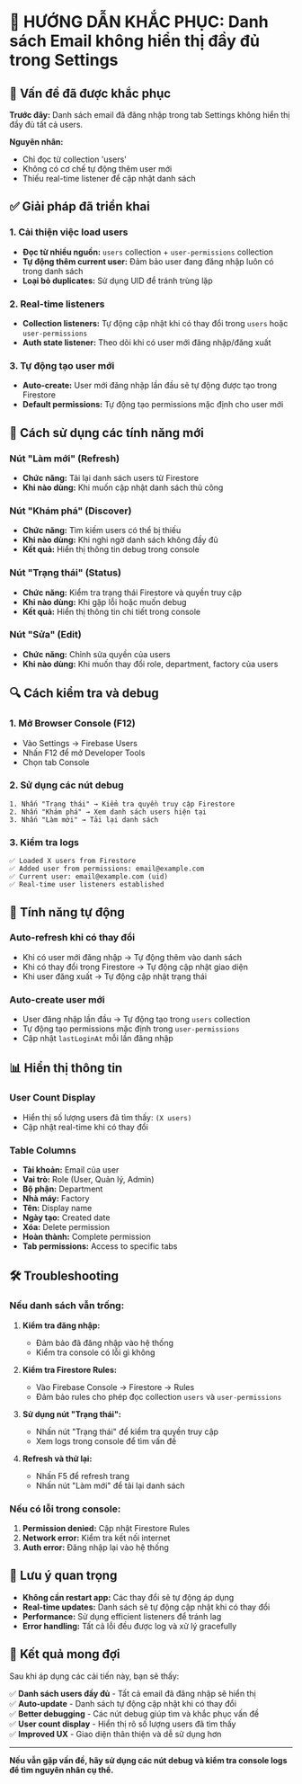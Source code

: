 # 🔧 HƯỚNG DẪN KHẮC PHỤC: Danh sách Email không hiển thị đầy đủ trong Settings

## 🚨 Vấn đề đã được khắc phục

**Trước đây:** Danh sách email đã đăng nhập trong tab Settings không hiển thị đầy đủ tất cả users.

**Nguyên nhân:** 
- Chỉ đọc từ collection 'users' 
- Không có cơ chế tự động thêm user mới
- Thiếu real-time listener để cập nhật danh sách

## ✅ Giải pháp đã triển khai

### **1. Cải thiện việc load users**
- **Đọc từ nhiều nguồn:** `users` collection + `user-permissions` collection
- **Tự động thêm current user:** Đảm bảo user đang đăng nhập luôn có trong danh sách
- **Loại bỏ duplicates:** Sử dụng UID để tránh trùng lặp

### **2. Real-time listeners**
- **Collection listeners:** Tự động cập nhật khi có thay đổi trong `users` hoặc `user-permissions`
- **Auth state listener:** Theo dõi khi có user mới đăng nhập/đăng xuất

### **3. Tự động tạo user mới**
- **Auto-create:** User mới đăng nhập lần đầu sẽ tự động được tạo trong Firestore
- **Default permissions:** Tự động tạo permissions mặc định cho user mới

## 🎯 Cách sử dụng các tính năng mới

### **Nút "Làm mới" (Refresh)**
- **Chức năng:** Tải lại danh sách users từ Firestore
- **Khi nào dùng:** Khi muốn cập nhật danh sách thủ công

### **Nút "Khám phá" (Discover)**
- **Chức năng:** Tìm kiếm users có thể bị thiếu
- **Khi nào dùng:** Khi nghi ngờ danh sách không đầy đủ
- **Kết quả:** Hiển thị thông tin debug trong console

### **Nút "Trạng thái" (Status)**
- **Chức năng:** Kiểm tra trạng thái Firestore và quyền truy cập
- **Khi nào dùng:** Khi gặp lỗi hoặc muốn debug
- **Kết quả:** Hiển thị thông tin chi tiết trong console

### **Nút "Sửa" (Edit)**
- **Chức năng:** Chỉnh sửa quyền của users
- **Khi nào dùng:** Khi muốn thay đổi role, department, factory của users

## 🔍 Cách kiểm tra và debug

### **1. Mở Browser Console (F12)**
- Vào Settings → Firebase Users
- Nhấn F12 để mở Developer Tools
- Chọn tab Console

### **2. Sử dụng các nút debug**
```
1. Nhấn "Trạng thái" → Kiểm tra quyền truy cập Firestore
2. Nhấn "Khám phá" → Xem danh sách users hiện tại
3. Nhấn "Làm mới" → Tải lại danh sách
```

### **3. Kiểm tra logs**
```
✅ Loaded X users from Firestore
✅ Added user from permissions: email@example.com
✅ Current user: email@example.com (uid)
✅ Real-time user listeners established
```

## 🚀 Tính năng tự động

### **Auto-refresh khi có thay đổi**
- Khi có user mới đăng nhập → Tự động thêm vào danh sách
- Khi có thay đổi trong Firestore → Tự động cập nhật giao diện
- Khi user đăng xuất → Tự động cập nhật trạng thái

### **Auto-create user mới**
- User đăng nhập lần đầu → Tự động tạo trong `users` collection
- Tự động tạo permissions mặc định trong `user-permissions`
- Cập nhật `lastLoginAt` mỗi lần đăng nhập

## 📊 Hiển thị thông tin

### **User Count Display**
- Hiển thị số lượng users đã tìm thấy: `(X users)`
- Cập nhật real-time khi có thay đổi

### **Table Columns**
- **Tài khoản:** Email của user
- **Vai trò:** Role (User, Quản lý, Admin)
- **Bộ phận:** Department
- **Nhà máy:** Factory
- **Tên:** Display name
- **Ngày tạo:** Created date
- **Xóa:** Delete permission
- **Hoàn thành:** Complete permission
- **Tab permissions:** Access to specific tabs

## 🛠️ Troubleshooting

### **Nếu danh sách vẫn trống:**

1. **Kiểm tra đăng nhập:**
   - Đảm bảo đã đăng nhập vào hệ thống
   - Kiểm tra console có lỗi gì không

2. **Kiểm tra Firestore Rules:**
   - Vào Firebase Console → Firestore → Rules
   - Đảm bảo rules cho phép đọc collection `users` và `user-permissions`

3. **Sử dụng nút "Trạng thái":**
   - Nhấn nút "Trạng thái" để kiểm tra quyền truy cập
   - Xem logs trong console để tìm vấn đề

4. **Refresh và thử lại:**
   - Nhấn F5 để refresh trang
   - Nhấn nút "Làm mới" để tải lại danh sách

### **Nếu có lỗi trong console:**

1. **Permission denied:** Cập nhật Firestore Rules
2. **Network error:** Kiểm tra kết nối internet
3. **Auth error:** Đăng nhập lại vào hệ thống

## 📝 Lưu ý quan trọng

- **Không cần restart app:** Các thay đổi sẽ tự động áp dụng
- **Real-time updates:** Danh sách sẽ tự động cập nhật khi có thay đổi
- **Performance:** Sử dụng efficient listeners để tránh lag
- **Error handling:** Tất cả lỗi đều được log và xử lý gracefully

## 🎉 Kết quả mong đợi

Sau khi áp dụng các cải tiến này, bạn sẽ thấy:

✅ **Danh sách users đầy đủ** - Tất cả email đã đăng nhập sẽ hiển thị  
✅ **Auto-update** - Danh sách tự động cập nhật khi có thay đổi  
✅ **Better debugging** - Các nút debug giúp tìm và khắc phục vấn đề  
✅ **User count display** - Hiển thị rõ số lượng users đã tìm thấy  
✅ **Improved UX** - Giao diện thân thiện và dễ sử dụng hơn  

---

**Nếu vẫn gặp vấn đề, hãy sử dụng các nút debug và kiểm tra console logs để tìm nguyên nhân cụ thể.**
